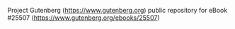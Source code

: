 Project Gutenberg (https://www.gutenberg.org) public repository for eBook #25507 (https://www.gutenberg.org/ebooks/25507)
